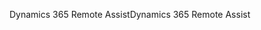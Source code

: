 <span data-ttu-id="f281e-101">Dynamics 365 Remote Assist</span><span class="sxs-lookup"><span data-stu-id="f281e-101">Dynamics 365 Remote Assist</span></span>
